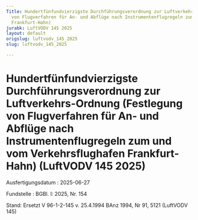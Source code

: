 ```yaml
---
Title: Hundertfünfundvierzigste Durchführungsverordnung zur Luftverkehrs-Ordnung (Festlegung
  von Flugverfahren für An- und Abflüge nach Instrumentenflugregeln zum und vom Verkehrsflughafen
  Frankfurt-Hahn)
jurabk: LuftVODV 145 2025
layout: default
origslug: luftvodv_145_2025
slug: luftvodv_145_2025

---
```


# Hundertfünfundvierzigste Durchführungsverordnung zur Luftverkehrs-Ordnung (Festlegung von Flugverfahren für An- und Abflüge nach Instrumentenflugregeln zum und vom Verkehrsflughafen Frankfurt-Hahn) (LuftVODV 145 2025)

Ausfertigungsdatum
:   2025-06-27

Fundstelle
:   BGBl. I: 2025, Nr. 154

Stand: Ersetzt V 96-1-2-145 v. 25.4.1994 BAnz 1994, Nr 91, 5121 (LuftVODV 145)
